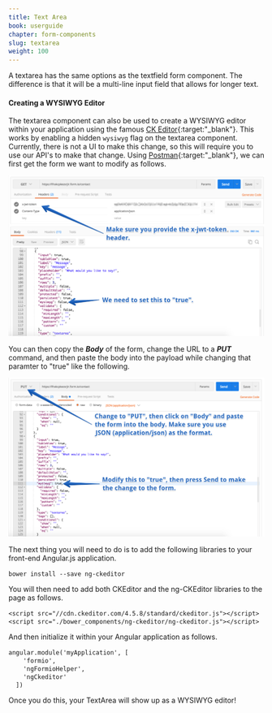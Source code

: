```yaml
---
title: Text Area
book: userguide
chapter: form-components
slug: textarea
weight: 100
---
```

A textarea has the same options as the textfield form component. The difference is that it will be a multi-line input field that allows for longer text.

#### Creating a WYSIWYG Editor
The textarea component can also be used to create a WYSIWYG editor within your application using the famous [CK Editor](http://ckeditor.com/){:target:"_blank"}. This works by enabling a hidden ```wysiwyg``` flag on the textarea component. Currently, there is not a UI to make this change, so this will require you to use our API's to make that change. Using [Postman](https://www.getpostman.com/){:target:"_blank"}, we can first get the form we want to modify as follows.

![](/assets/img/userguide/form-components/wysiwyg-get.png)

You can then copy the ***Body*** of the form, change the URL to a ***PUT*** command, and then paste the body into the payload while changing that paramter to "true" like the following.

![](/assets/img/userguide/form-components/wysiwyg-put.png)

The next thing you will need to do is to add the following libraries to your front-end Angular.js application.

```
bower install --save ng-ckeditor
```

You will then need to add both CKEditor and the ng-CKEditor libraries to the page as follows.

```
<script src="//cdn.ckeditor.com/4.5.8/standard/ckeditor.js"></script>
<script src="./bower_components/ng-ckeditor/ng-ckeditor.js"></script>
```

And then initialize it within your Angular application as follows.

```
angular.module('myApplication', [
    'formio',
    'ngFormioHelper',
    'ngCkeditor'
  ])
```

Once you do this, your TextArea will show up as a WYSIWYG editor!